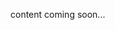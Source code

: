 <!-- <meta>
{
    "title":"Cycle.io",
    "slug":"cycle.io",
    "description":"Using cycle.io on Packet",
    "author":"Mo Lawler",
    "github":"usrdev",
    "date": "2019/12/18",
    "tag":["Devops", "Integrations"]
}
</meta> -->

content coming soon...